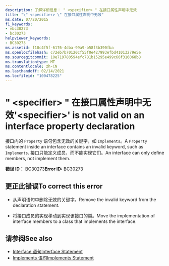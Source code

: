 ```yaml
---
description: 了解详细信息： " <specifier> " 在接口属性声明中无效
title: "\" <specifier> \" 在接口属性声明中无效"
ms.date: 07/20/2015
f1_keywords:
- vbc30273
- bc30273
helpviewer_keywords:
- BC30273
ms.assetid: f10c4f5f-6176-4dba-99a9-b58f3b390fba
ms.openlocfilehash: c72eb7b70120cf55f0e427993efbd41013279e5e
ms.sourcegitcommit: 10e719780594efc781b15295e499c66f316068b8
ms.translationtype: MT
ms.contentlocale: zh-CN
ms.lasthandoff: 02/14/2021
ms.locfileid: "100478225"
---
```

# <a name="specifier-is-not-valid-on-an-interface-property-declaration"></a><span data-ttu-id="3915c-103">" \<specifier> " 在接口属性声明中无效</span><span class="sxs-lookup"><span data-stu-id="3915c-103">'\<specifier>' is not valid on an interface property declaration</span></span>

<span data-ttu-id="3915c-104">接口内的 `Property` 语句包含无效的关键字，如 `Implements`。</span><span class="sxs-lookup"><span data-stu-id="3915c-104">A `Property` statement inside an interface contains an invalid keyword, such as `Implements`.</span></span> <span data-ttu-id="3915c-105">接口只能定义成员，而不能实现它们。</span><span class="sxs-lookup"><span data-stu-id="3915c-105">An interface can only define members, not implement them.</span></span>  
  
 <span data-ttu-id="3915c-106">**错误 ID：** BC30273</span><span class="sxs-lookup"><span data-stu-id="3915c-106">**Error ID:** BC30273</span></span>  
  
## <a name="to-correct-this-error"></a><span data-ttu-id="3915c-107">更正此错误</span><span class="sxs-lookup"><span data-stu-id="3915c-107">To correct this error</span></span>  
  
- <span data-ttu-id="3915c-108">从声明语句中删除无效的关键字。</span><span class="sxs-lookup"><span data-stu-id="3915c-108">Remove the invalid keyword from the declaration statement.</span></span>  
  
- <span data-ttu-id="3915c-109">将接口成员的实现移动到实现该接口的类。</span><span class="sxs-lookup"><span data-stu-id="3915c-109">Move the implementation of interface members to a class that implements the interface.</span></span>  
  
## <a name="see-also"></a><span data-ttu-id="3915c-110">请参阅</span><span class="sxs-lookup"><span data-stu-id="3915c-110">See also</span></span>

- [<span data-ttu-id="3915c-111">Interface 语句</span><span class="sxs-lookup"><span data-stu-id="3915c-111">Interface Statement</span></span>](../language-reference/statements/interface-statement.md)
- [<span data-ttu-id="3915c-112">Implements 语句</span><span class="sxs-lookup"><span data-stu-id="3915c-112">Implements Statement</span></span>](../language-reference/statements/implements-statement.md)
